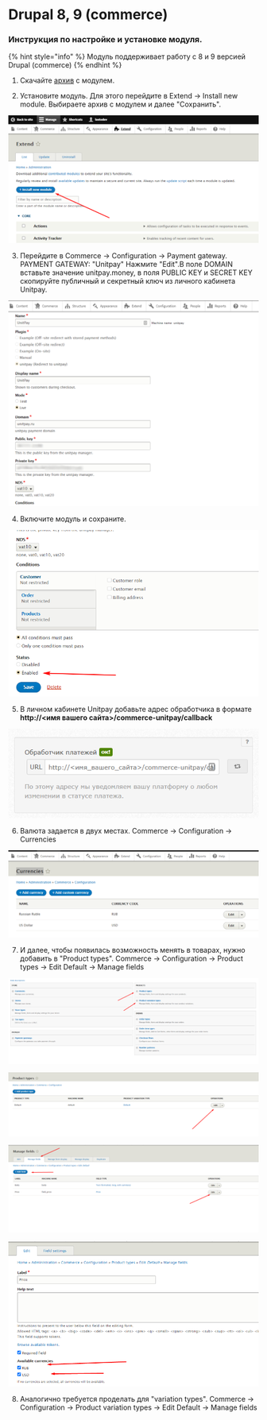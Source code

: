 # Drupal 8, 9 \(commerce\)

### Инструкция по настройке и установке модуля.

{% hint style="info" %}
Модуль поддерживает работу с 8 и 9 версией Drupal \(commerce\)
{% endhint %}

1. Скачайте  [архив](https://github.com/unitpay/drupal/archive/main.zip) с модулем.

2. Установите модуль. Для этого перейдите в Extend -&gt; Install new module. Выбираете архив с модулем и далее "Сохранить".

![](../../.gitbook/assets/d_ustanovka.png)

3. Перейдите в Commerce -&gt; Configuration -&gt; Payment gateway. PAYMENT GATEWAY: "Unitpay" Нажмите "Edit".В поле DOMAIN вставьте значение unitpay.money, в поля PUBLIC KEY и SECRET KEY скопируйте публичный и секретный ключ из личного кабинета Unitpay.

![](../../.gitbook/assets/8-nastroiki1.png)

4. Включите модуль и сохраните.

![](../../.gitbook/assets/8-nastroiki2.png)

5. В личном кабинете Unitpay добавьте адрес обработчика в формате **http://&lt;имя вашего сайта&gt;/commerce-unitpay/callback**

![](../../.gitbook/assets/213514da544a8913f88105cb2135f9ae.png)

6. Валюта задается в двух местах. Commerce -&gt; Configuration -&gt; Currencies

![](../../.gitbook/assets/3090bece182e7d76cda5a2aba84eb2ec.png)

7. И далее, чтобы появилась возможность менять в товарах, нужно добавить в "Product types". Commerce -&gt; Configuration -&gt; Product types -&gt; Edit Default -&gt; Manage fields

![](../../.gitbook/assets/1111.png)

![](../../.gitbook/assets/222.png)

![](../../.gitbook/assets/3333.png)

![](../../.gitbook/assets/4444.png)

8. Аналогично требуется проделать для "variation types". Commerce -&gt; Configuration -&gt; Product variation types -&gt; Edit Default -&gt; Manage fields




